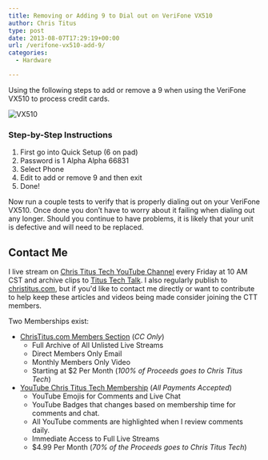 ```yaml
---
title: Removing or Adding 9 to Dial out on VeriFone VX510
author: Chris Titus
type: post
date: 2013-08-07T17:29:19+00:00
url: /verifone-vx510-add-9/
categories:
  - Hardware

---
```

Using the following steps to add or remove a 9 when using the VeriFone VX510 to process credit cards.<!--more-->

![VX510](/wp-content/uploads/2013/08/33937_Vx510hero-e1375896480531.jpg)

### Step-by-Step Instructions

  1. First go into Quick Setup (6 on pad)
  2. Password is 1 Alpha Alpha 66831
  3. Select Phone
  4. Edit to add or remove 9 and then exit
  5. Done!

Now run a couple tests to verify that is properly dialing out on your VeriFone VX510. Once done you don&#8217;t have to worry about it failing when dialing out any longer. Should you continue to have problems, it is likely that your unit is defective and will need to be replaced.

## Contact Me

I live stream on [Chris Titus Tech YouTube Channel][1] every Friday at 10 AM CST and archive clips to [Titus Tech Talk][2]. I also regularly publish to [christitus.com][3], but if you'd like to contact me directly or want to contribute to help keep these articles and videos being made consider joining the CTT members. 

Two Memberships exist:
- [ChrisTitus.com Members Section][4] (_CC Only_)
  - Full Archive of All Unlisted Live Streams
  - Direct Members Only Email
  - Monthly Members Only Video
  - Starting at $2 Per Month (_100% of Proceeds goes to Chris Titus Tech_)
- [YouTube Chris Titus Tech Membership][5] (_All Payments Accepted_)
  - YouTube Emojis for Comments and Live Chat
  - YouTube Badges that changes based on membership time for comments and chat.
  - All YouTube comments are highlighted when I review comments daily. 
  - Immediate Access to Full Live Streams
  - $4.99 Per Month (_70% of the Proceeds goes to Chris Titus Tech_)

 [1]: https://www.youtube.com/c/ChrisTitusTech
 [2]: https://www.youtube.com/c/ChrisTitusTechStreams
 [3]: https://christitus.com/
 [4]: https://christitus.com/members
 [5]: https://links.christitus.com/join